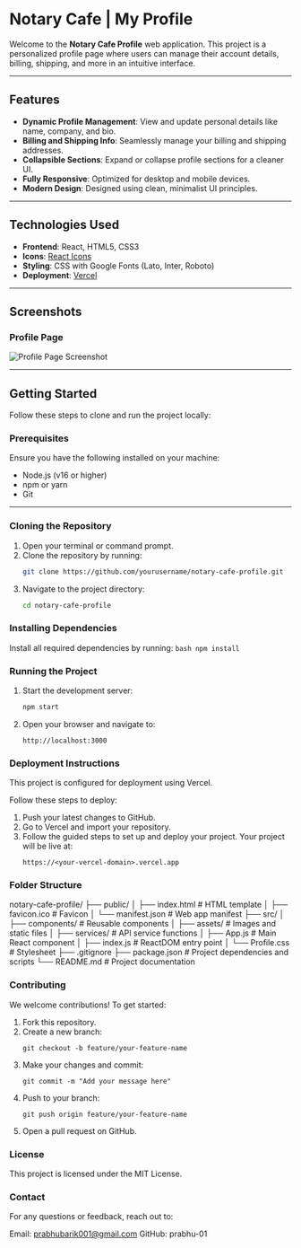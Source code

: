 # Notary Cafe | My Profile

Welcome to the **Notary Cafe Profile** web application. This project is a personalized profile page where users can manage their account details, billing, shipping, and more in an intuitive interface.

---

## Features

- **Dynamic Profile Management**: View and update personal details like name, company, and bio.
- **Billing and Shipping Info**: Seamlessly manage your billing and shipping addresses.
- **Collapsible Sections**: Expand or collapse profile sections for a cleaner UI.
- **Fully Responsive**: Optimized for desktop and mobile devices.
- **Modern Design**: Designed using clean, minimalist UI principles.

---

## Technologies Used

- **Frontend**: React, HTML5, CSS3
- **Icons**: [React Icons](https://react-icons.github.io/react-icons/)
- **Styling**: CSS with Google Fonts (Lato, Inter, Roboto)
- **Deployment**: [Vercel](https://vercel.com)

---

## Screenshots

### Profile Page
![Profile Page Screenshot](https://yourwebsite.com/screenshot-profile.png)

---

## Getting Started

Follow these steps to clone and run the project locally:

### Prerequisites

Ensure you have the following installed on your machine:
- Node.js (v16 or higher)
- npm or yarn
- Git

---

### Cloning the Repository

1. Open your terminal or command prompt.
2. Clone the repository by running:
   ```bash
   git clone https://github.com/yourusername/notary-cafe-profile.git
   ```
3. Navigate to the project directory:
    ```bash
    cd notary-cafe-profile
    ```

### Installing Dependencies

Install all required dependencies by running:
    ```bash
    npm install
    ```

### Running the Project

1. Start the development server:
    ```bash
    npm start
    ```
2. Open your browser and navigate to:
    ```
    http://localhost:3000
    ```

### Deployment Instructions

This project is configured for deployment using Vercel.

Follow these steps to deploy:
1. Push your latest changes to GitHub.
2. Go to Vercel and import your repository.
3. Follow the guided steps to set up and deploy your project.
    Your project will be live at:
    ```
    https://<your-vercel-domain>.vercel.app
    ```

### Folder Structure

notary-cafe-profile/
├── public/
│   ├── index.html          # HTML template
│   ├── favicon.ico         # Favicon
│   └── manifest.json       # Web app manifest
├── src/
│   ├── components/         # Reusable components
│   ├── assets/             # Images and static files
│   ├── services/           # API service functions
│   ├── App.js              # Main React component
│   ├── index.js            # ReactDOM entry point
│   └── Profile.css         # Stylesheet
├── .gitignore
├── package.json            # Project dependencies and scripts
└── README.md               # Project documentation


### Contributing

We welcome contributions! To get started:

1. Fork this repository.
2. Create a new branch:
    ```
    git checkout -b feature/your-feature-name
    ```
3. Make your changes and commit:
    ```
    git commit -m "Add your message here"
    ```
4. Push to your branch:
    ```
    git push origin feature/your-feature-name
    ```
5. Open a pull request on GitHub.


### License

This project is licensed under the MIT License.

### Contact

For any questions or feedback, reach out to:

Email: prabhubarik001@gmail.com
GitHub: prabhu-01
